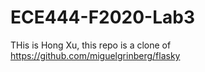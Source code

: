 # ECE444-F2020-Lab3
THis is Hong Xu, this repo is a clone of https://github.com/miguelgrinberg/flasky
